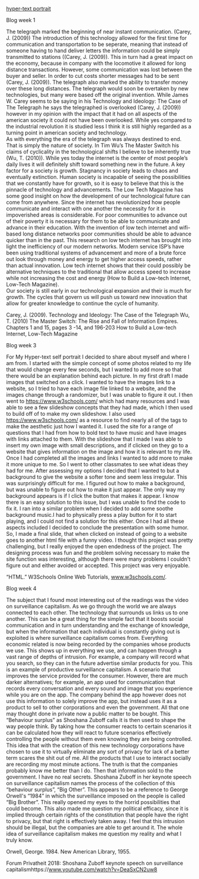 
[hyper-text portrait](easy.html)


Blog week 1

The telegraph marked the beginning of near instant communication. (Carey, J. (2009)) The introduction of this technology allowed for the first time for communication and transportation to be seperate, meaning that instead of someone having to hand deliver letters the information could be simply transmitted to stations ((Carey, J. (2009)). This in turn had a great impact on the economy, because in company with the locomotive it allowed for long distance transactions. However, some communication was lost between the buyer and seller. In order to cut costs shorter messages had to be sent (Carey, J. (2009)). The telegraph also marked the ability to transfer money over these long distances. The telegraph would soon be overtaken by new technologies, but many were based off the original invention. While James W. Carey seems to be saying in his Technology and Ideology: The Case of The Telegraph he says the telegraphed is overlooked (Carey, J. (2009)) however in my opinion with the impact that it had on all aspects of the american society it could not have been overlooked. While yes compared to the industrial revolution it is studied less I think it is still highly regarded as a turning point in american society and technology.	
	As with everything the era of the telegraph was always destined to end. That is simply the nature of society. In Tim Wu’s The Master Switch his claims of cyclicality in the technological shifts I believe to be inherently true (Wu, T. (2010)). While yes today the internet is the center of most people’s daily lives it will definitely shift toward something new in  the future. A key factor for a society is growth. Stagnancy in society leads to chaos and eventually extinction. Human society is incapable of seeing the possibilities that we constantly have for growth, so it is easy to believe that this is the pinnacle of technology and advancements.
	The Low Tech Magazine has some good insight on how the development of our technological future can come from anywhere. Since the internet has revolutionized how people communicate and interact with one another the necessity for it in impoverished areas is considerable. For poor communities to advance out of their poverty it is necessary for them to be able to communicate and advance in their education. With the invention of low tech internet and wifi-based long distance networks poor communities should be able to advance quicker than in the past. This research on low tech internet has brought into light the inefficiency of our modern networks. Modern service ISP’s have been using traditional systems of advancement and more of a brute force out look through money and energy to get higher access speeds, rather than actual innovation. Low tech internet shows that their could possibly be alternative techniques to the traditional that allow access speed to increase while not increasing the cost and energy (How to Build a Low-tech Internet, Low-Tech Magazine). 	
	Our society is still early in our technological expansion and their is much for growth. The cycles that govern us will push us toward new innovation that allow for greater knowledge to continue the cycle of humanity.




Carey, J. (2009). Technology and Ideology: The Case of the Telegraph
Wu, T. (2010) The Master Switch: The Rise and Fall of Information Empires. Chapters 1 and 15, pages 3 -14, and 196-203
How to Build a Low-tech Internet, Low-Tech Magazine


Blog week 3

For My Hyper-text self portrait I decided to share about myself and where I am from. I started with the simple concept of some photos related to my life that would change every few seconds, but I wanted to add more so that there would be an  explanation behind each picture. In my first draft I made images that switched on a click. I wanted to have the images link to a website, so I tried to have each image file linked to a website, and the images change through a randomizer, but I was unable to figure it out. I then went to https://www.w3schools.com/ which had many resources and I was able to see a few slideshow concepts that they had made, which I then used to build off of to make my own slideshow. I also used https://www.w3schools.com/ as a resource to find nearly all of the tags to make the aesthetic just how I wanted it. I used the site for a range of questions that I had from how to bold text to have music and have images with links attached to them. With the slideshow that I made I was able to insert my own image with small descriptions, and if clicked on they go to a website that gives information on the image and how it is relevant to my life. Once I had completed all the images and links I wanted to add more to make it more unique to me. So I went to other classmates to see what ideas they had for me. After assessing my options I decided that I wanted to but a background to give the website a softer tone and seem less irregular. This was surprisingly difficult for me. I figured out how to make a background, but was unable to figure out how to make it just appear. The only way my background appears is if I click the button that makes it appear. I know there is an easy solution to this issue, but I was unable to find the code to fix it. I ran into a similar problem when I decided to add some soothe background music.I had to physically press a play button for it to start playing, and I could not find a solution for this either. Once I had all these aspects included I decided to conclude the presentation with some humor. So, I made a final slide, that when clicked on instead of going to a website goes to another html file with a funny video. I thought this project was pretty challenging, but I really enjoyed the open endedness of the project. The designing process was fun and the problem solving necessary to  make the site function was interesting, although there were many problems I couldn't figure out and either avoided or accepted. This project was very enjoyable.


“HTML.” W3Schools Online Web Tutorials, www.w3schools.com/.


Blog week 4

The subject that I found most interesting out of the readings was the video on surveillance capitalism. As we go through the world we are always connected to each other. The technology that surrounds us links us to one another. This can be a great thing for the simple fact that it boosts social communication and in turn understanding and the exchange of knowledge, but when the information that each individual is constantly giving out is exploited is where surveillance capitalism comes from. Everything economic related is now being recorded by the companies whose products we use. This shows up in everything we use, and can happen through a vast range of depths of intrusion. For example, a company will record what you search, so they can in the future advertise similar products for you. This is an example of productive surveillance capitalism. A scenario that improves the service provided for the consumer. However, there are much darker alternatives; for example, an app used for communication that records every conversation and every sound and image that you experience while you are on the app. The company behind the app however does not use this information to solely improve the app, but instead uses it as a product to sell to other corporations and even the government. All that one may thought done in private now a public matter to be bought. This “Behaviour surplus” as Shoshana Zuboff calls it is then used to shape the way people think. By taking how the consumer reacts to certain scenarios it can be calculated how they will react to future scenarios effectively controlling the people without them even knowing they are being controlled. This idea that with the creation of this new technology corporations have chosen to use it to virtually eliminate any sort of privacy for lack of a better term scares the shit out of me. All the products that I use to interact socially are recording my most minute actions. The truth is that the companies probably know me better than I do. Then that information sold to the government. I have no real secrets. Shoshana Zuboff in her keynote speech on surveillance capitalism names the process of the collection of this “behaviour surplus”, “Big Other”. This appears to be a reference to George Orwell's “1984” in which the surveillance imposed on the people is called “Big Brother”. This really opened my eyes to the horrid possibilities that could become. This also made me question my political efficacy, since it is implied through certain rights of the constitution that people have the right to privacy, but that right is effectively taken away. I feel that this intrusion should be illegal, but the companies are able to get around it. The whole idea of surveillance capitalism makes me question my reality and what I truly know.


Orwell, George. 1984. New American Library, 1955.

Forum Privatheit 2018: Shoshana Zuboff keynote speech on surveillance capitalismhttps://www.youtube.com/watch?v=DeaSxCN2uw8
